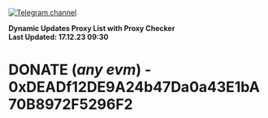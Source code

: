 [![Telegram channel](https://img.shields.io/endpoint?url=https://runkit.io/damiankrawczyk/telegram-badge/branches/master?url=https://t.me/n4z4v0d)](https://t.me/n4z4v0d) 

**Dynamic Updates Proxy List with Proxy Checker**  
**Last Updated: 17.12.23 09:30**

# DONATE (_any evm_) - 0xDEADf12DE9A24b47Da0a43E1bA70B8972F5296F2
